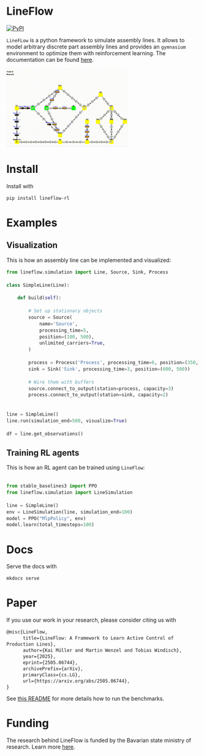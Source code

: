 # LineFlow

[![PyPI](https://img.shields.io/pypi/v/lineflow-rl)](https://pypi.org/project/lineflow-rl/)

`LineFLow` is a python framework to simulate assembly lines. It allows to model
arbitrary discrete part assembly lines and provides an `gymnasium` environment to
optimize them with reinforcement learning. The documentation can be
found [here](https://hs-kempten.github.io/lineflow/).

![til](docs/imgs/lineflow.gif)
# Install

Install with

```bash
pip install lineflow-rl
```

# Examples


## Visualization 
This is how an assembly line can be implemented and visualized:


```python
from lineflow.simulation import Line, Source, Sink, Process

class SimpleLine(Line):

    def build(self):

        # Set up stationary objects
        source = Source(
            name='Source',
            processing_time=5,
            position=(100, 500),
            unlimited_carriers=True,
        )

        process = Process('Process', processing_time=6, position=(350, 500))
        sink = Sink('Sink', processing_time=3, position=(600, 500))
        
        # Wire them with buffers
        source.connect_to_output(station=process, capacity=3)
        process.connect_to_output(station=sink, capacity=2)


line = SimpleLine()
line.run(simulation_end=500, visualize=True)

df = line.get_observations()
```

## Training RL agents

This is how an RL agent can be trained using `LineFlow`:

```python

from stable_baselines3 import PPO
from lineflow.simulation import LineSimulation

line = SimpleLine()
env = LineSimulation(line, simulation_end=100)
model = PPO("MlpPolicy", env)
model.learn(total_timesteps=100)
```

# Docs

Serve the docs with

```bash
mkdocs serve
```


# Paper

If you use our work in your research, please consider citing us with

```
@misc{LineFlow,
      title={LineFlow: A Framework to Learn Active Control of Production Lines}, 
      author={Kai Müller and Martin Wenzel and Tobias Windisch},
      year={2025},
      eprint={2505.06744},
      archivePrefix={arXiv},
      primaryClass={cs.LG},
      url={https://arxiv.org/abs/2505.06744}, 
}
```

See [this README](./scripts/README.md) for more details how to run the benchmarks.


# Funding

The research behind LineFlow is funded by the Bavarian state ministry of research. Learn more
[here](https://kefis.fza.hs-kempten.de/de/forschungsprojekt/599-lineflow).
